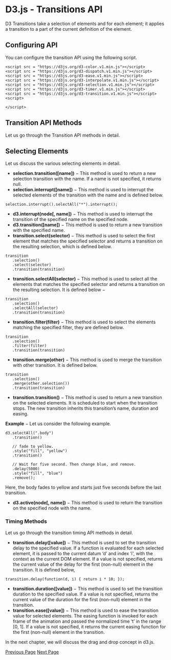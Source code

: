 # D3.js - Transitions API
D3 Transitions take a selection of elements and for each element; it applies a transition to a part of the current definition of the element.

## Configuring API
You can configure the transition API using the following script.

```
<script src = "https://d3js.org/d3-color.v1.min.js"></script>
<script src = "https://d3js.org/d3-dispatch.v1.min.js"></script>
<script src = "https://d3js.org/d3-ease.v1.min.js"></script>
<script src = "https://d3js.org/d3-interpolate.v1.min.js"></script>
<script src = "https://d3js.org/d3-selection.v1.min.js"></script>
<script src = "https://d3js.org/d3-timer.v1.min.js"></script>
<script src = "https://d3js.org/d3-transition.v1.min.js"></script>
<script>

</script>
```
## Transition API Methods
Let us go through the Transition API methods in detail.

## Selecting Elements
Let us discuss the various selecting elements in detail.

   * **selection.transition([name])** − This method is used to return a new selection transition with the name. If a name is not specified, it returns null.
   * **selection.interrupt([name])** − This method is used to interrupt the selected elements of the transition with the name and is defined below.

```
selection.interrupt().selectAll("*").interrupt();
```
   * **d3.interrupt(node[, name])** − This method is used to interrupt the transition of the specified name on the specified node.
   * **d3.transition([name])** − This method is used to return a new transition with the specified name.
   * **transition.select(selector)** − This method is used to select the first element that matches the specified selector and returns a transition on the resulting selection, which is defined below.

```
transition
   .selection()
   .select(selector)
   .transition(transition)
```
   * **transition.selectAll(selector)** − This method is used to select all the elements that matches the specified selector and returns a transition on the resulting selection. It is defined below −

```
transition
   .selection()
   .selectAll(selector)
   .transition(transition)
```
   * **transition.filter(filter)** − This method is used to select the elements matching the specified filter, they are defined below.

```
transition
   .selection()
   .filter(filter)
   .transition(transition)
```
   * **transition.merge(other)** − This method is used to merge the transition with other transition. It is defined below.

```
transition
   .selection()
   .merge(other.selection())
   .transition(transition)
```
   * **transition.transition()** − This method is used to return a new transition on the selected elements. It is scheduled to start when the transition stops. The new transition inherits this transition’s name, duration and easing. 

**Example** − Let us consider the following example.

```
d3.selectAll(".body")
   .transition() 
   
   // fade to yellow.
   .style("fill", "yellow")
   .transition() 
   
   // Wait for five second. Then change blue, and remove.
   .delay(5000)
   .style("fill", "blue")
   .remove();
```
Here, the body fades to yellow and starts just five seconds before the last transition.

   * **d3.active(node[, name])** − This method is used to return the transition on the specified node with the name.

### Timing Methods
Let us go through the transition timing API methods in detail.

   * **transition.delay([value])** − This method is used to set the transition delay to the specified value. If a function is evaluated for each selected element, it is passed to the current datum ‘d’ and index ‘i', with the context as the current DOM element. If a value is not specified, returns the current value of the delay for the first (non-null) element in the transition. It is defined below,

```
transition.delay(function(d, i) { return i * 10; });
```
   * **transition.duration([value])** − This method is used to set the transition duration to the specified value. If a value is not specified, returns the current value of the duration for the first (non-null) element in the transition.
   * **transition.ease([value])** − This method is used to ease the transition value for selected elements. The easing function is invoked for each frame of the animation and passed the normalized time ‘t’ in the range [0, 1]. If a value is not specified, it returns the current easing function for the first (non-null) element in the transition.

In the next chapter, we will discuss the drag and drop concept in d3.js.


[Previous Page](../d3js/d3js_colors_api.md) [Next Page](../d3js/d3js_dragging_api.md) 
